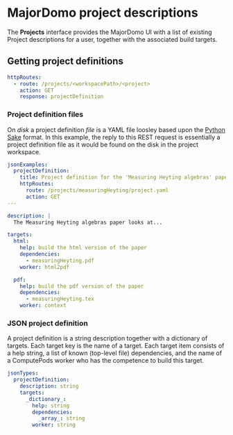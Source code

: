 # MajorDomo project descriptions

<!-- toc -->

The **Projects** interface provides the MajorDomo UI with a list of 
existing Project descriptions for a user, together with the associated 
build targets. 

## Getting project definitions

```yaml
httpRoutes:
  - route: /projects/<workspacePath>/<project>
    action: GET
    response: projectDefinition
```

### Project definition files

On *disk* a project definition *file* is a YAML file loosley based upon 
the [Python Sake](http://tonyfischetti.github.io/sake/) format. In this 
example, the reply to this REST request is essentially a project 
definition file as it would be found on the disk in the project workspace. 

```yaml
jsonExamples:
  projectDefinition:
    title: Project definition for the 'Measuring Heyting algebras' paper
    httpRoutes:
      route: /projects/measuringHeyting/project.yaml
      action: GET
---

description: |
  The Measuring Heyting algebras paper looks at...

targets:
  html:
    help: build the html version of the paper
    dependencies:
      - measuringHeyting.pdf
    worker: html2pdf

  pdf:
    help: build the pdf version of the paper
    dependencies:
      - measuringHeyting.tex
    worker: context
```

### JSON project definition

A project definition is a string description together with a dictionary of 
targets. Each target key is the name of a target. Each target item 
consists of a help string, a list of known (top-level file) dependencies, 
and the name of a ComputePods worker who has the competence to build this 
target. 

```yaml
jsonTypes:
  projectDefinition:
    description: string
    targets:
      _dictionary_:
        help: string
        dependencies:
          _array_: string
        worker: string
```
